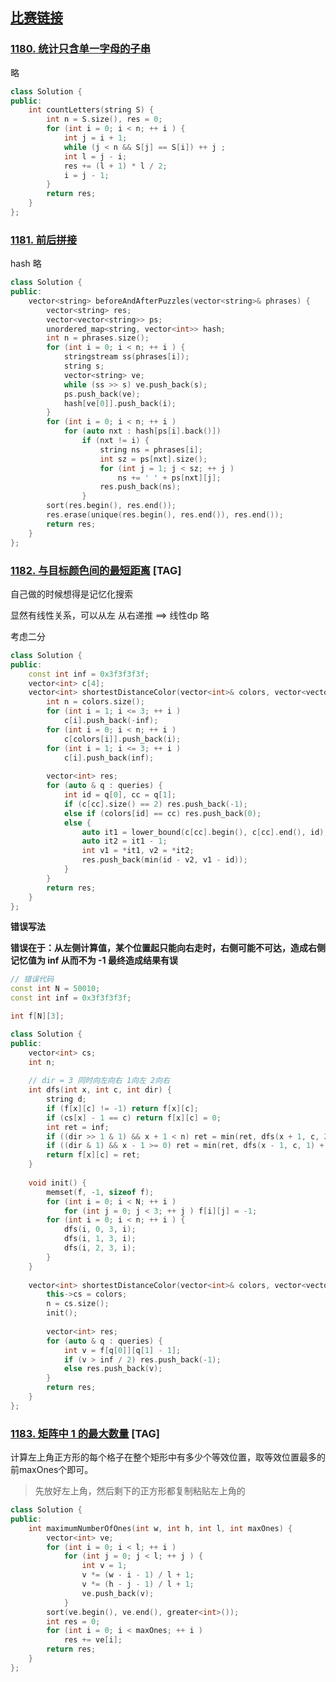## [比赛链接](https://leetcode-cn.com/contest/biweekly-contest-8/)


### [1180. 统计只含单一字母的子串](https://leetcode-cn.com/problems/count-substrings-with-only-one-distinct-letter/)

略

```c++
class Solution {
public:
    int countLetters(string S) {
        int n = S.size(), res = 0;
        for (int i = 0; i < n; ++ i ) {
            int j = i + 1;
            while (j < n && S[j] == S[i]) ++ j ;
            int l = j - i;
            res += (l + 1) * l / 2;
            i = j - 1;
        }
        return res;
    }
};
```


### [1181. 前后拼接](https://leetcode-cn.com/problems/before-and-after-puzzle/)

hash 略

```c++
class Solution {
public:
    vector<string> beforeAndAfterPuzzles(vector<string>& phrases) {
        vector<string> res;
        vector<vector<string>> ps;
        unordered_map<string, vector<int>> hash;
        int n = phrases.size();
        for (int i = 0; i < n; ++ i ) {
            stringstream ss(phrases[i]);
            string s;
            vector<string> ve;
            while (ss >> s) ve.push_back(s);
            ps.push_back(ve);
            hash[ve[0]].push_back(i);
        }
        for (int i = 0; i < n; ++ i )
            for (auto nxt : hash[ps[i].back()])
                if (nxt != i) {
                    string ns = phrases[i];
                    int sz = ps[nxt].size();
                    for (int j = 1; j < sz; ++ j )
                        ns += ' ' + ps[nxt][j];
                    res.push_back(ns);
                }
        sort(res.begin(), res.end());
        res.erase(unique(res.begin(), res.end()), res.end());
        return res;
    }
};
```



### [1182. 与目标颜色间的最短距离](https://leetcode-cn.com/problems/shortest-distance-to-target-color/) [TAG]

自己做的时候想得是记忆化搜索

显然有线性关系，可以从左 从右递推 ==> 线性dp 略

考虑二分

```c++
class Solution {
public:
    const int inf = 0x3f3f3f3f;
    vector<int> c[4];
    vector<int> shortestDistanceColor(vector<int>& colors, vector<vector<int>>& queries) {
        int n = colors.size();
        for (int i = 1; i <= 3; ++ i )
            c[i].push_back(-inf);
        for (int i = 0; i < n; ++ i )
            c[colors[i]].push_back(i);
        for (int i = 1; i <= 3; ++ i )
            c[i].push_back(inf);
        
        vector<int> res;
        for (auto & q : queries) {
            int id = q[0], cc = q[1];
            if (c[cc].size() == 2) res.push_back(-1);
            else if (colors[id] == cc) res.push_back(0);
            else {
                auto it1 = lower_bound(c[cc].begin(), c[cc].end(), id);
                auto it2 = it1 - 1;
                int v1 = *it1, v2 = *it2;
                res.push_back(min(id - v2, v1 - id));
            }
        }
        return res;
    }
};
```

**错误写法**

**错误在于：从左侧计算值，某个位置起只能向右走时，右侧可能不可达，造成右侧记忆值为 inf 从而不为 -1 最终造成结果有误**

```c++
// 错误代码
const int N = 50010;
const int inf = 0x3f3f3f3f;

int f[N][3];

class Solution {
public:
    vector<int> cs;
    int n;
    
    // dir = 3 同时向左向右 1向左 2向右
    int dfs(int x, int c, int dir) {
        string d;
        if (f[x][c] != -1) return f[x][c];
        if (cs[x] - 1 == c) return f[x][c] = 0;
        int ret = inf;
        if ((dir >> 1 & 1) && x + 1 < n) ret = min(ret, dfs(x + 1, c, 2) + 1);
        if ((dir & 1) && x - 1 >= 0) ret = min(ret, dfs(x - 1, c, 1) + 1);
        return f[x][c] = ret;
    }
    
    void init() {
        memset(f, -1, sizeof f);
        for (int i = 0; i < N; ++ i )
            for (int j = 0; j < 3; ++ j ) f[i][j] = -1;
        for (int i = 0; i < n; ++ i ) {
            dfs(i, 0, 3, i);
            dfs(i, 1, 3, i);
            dfs(i, 2, 3, i);
        }
    }
    
    vector<int> shortestDistanceColor(vector<int>& colors, vector<vector<int>>& queries) {
        this->cs = colors;
        n = cs.size();
        init();
        
        vector<int> res;
        for (auto & q : queries) {
            int v = f[q[0]][q[1] - 1];
            if (v > inf / 2) res.push_back(-1);
            else res.push_back(v);
        }
        return res;
    }
};
```

### [1183. 矩阵中 1 的最大数量](https://leetcode-cn.com/problems/maximum-number-of-ones/) [TAG]

计算左上角正方形的每个格子在整个矩形中有多少个等效位置，取等效位置最多的前maxOnes个即可。

> 先放好左上角，然后剩下的正方形都复制粘贴左上角的

```c++
class Solution {
public:
    int maximumNumberOfOnes(int w, int h, int l, int maxOnes) {
        vector<int> ve;
        for (int i = 0; i < l; ++ i )
            for (int j = 0; j < l; ++ j ) {
                int v = 1;
                v *= (w - i - 1) / l + 1;
                v *= (h - j - 1) / l + 1;
                ve.push_back(v);
            }
        sort(ve.begin(), ve.end(), greater<int>());
        int res = 0;
        for (int i = 0; i < maxOnes; ++ i )
            res += ve[i];
        return res;
    }
};
```

